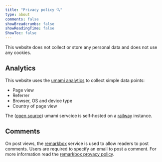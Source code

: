 ```yaml
---
title: "Privacy policy 🔍"
type: about
comments: false
showBreadcrumbs: false
showReadingTime: false
ShowToc: false
---
```


This website does not collect or store any personal data and does not use any cookies.

## Analytics

This website uses the [umami analytics](https://umami.is/docs/faq) to collect simple data points:
  - Page view
  - Referrer
  - Browser, OS and device type
  - Country of page view

The ([open source](https://github.com/umami-software/umami)) umami servcice is self-hosted on a [railway](https://railway.app/) instance. 

## Comments

On post views, the [remarkbox](https://www.remarkbox.com) service is used to allow readers to post comments. 
Users are required to specify an email to post a comment. For more information read the [remarkbox provacy policy](https://www.remarkbox.com/privacy-policy.html).